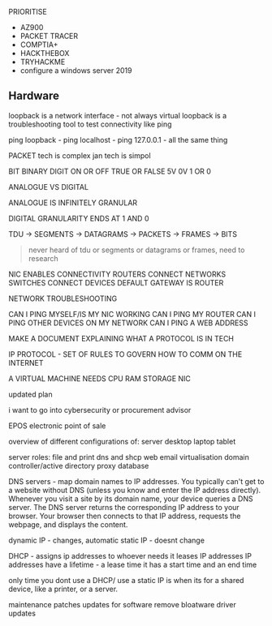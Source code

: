 
PRIORITISE 
- AZ900
- PACKET TRACER 
- COMPTIA+
- HACKTHEBOX
- TRYHACKME
- configure a windows server 2019



## Hardware

loopback is a network interface - not always virtual 
loopback is a troubleshooting tool to test connectivity like ping 

ping loopback - ping localhost - ping 127.0.0.1 - all the same thing


PACKET 
tech is complex 
jan tech is simpol

BIT
BINARY DIGIT 
ON OR OFF 
TRUE OR FALSE 
5V 0V 
1 OR 0 


ANALOGUE VS DIGITAL 

ANALOGUE IS INFINITELY GRANULAR 

DIGITAL GRANULARITY ENDS AT 1 AND 0 


TDU -> SEGMENTS -> DATAGRAMS -> PACKETS -> FRAMES -> BITS
> never heard of tdu or segments or datagrams or frames, need to research


NIC ENABLES CONNECTIVITY 
ROUTERS CONNECT NETWORKS 
SWITCHES CONNECT DEVICES 
DEFAULT GATEWAY IS ROUTER 

NETWORK TROUBLESHOOTING 

CAN I PING MYSELF/IS MY NIC WORKING
CAN I PING MY ROUTER 
CAN I PING OTHER DEVICES ON MY NETWORK
CAN I PING A WEB ADDRESS

MAKE A DOCUMENT EXPLAINING WHAT A PROTOCOL IS IN TECH 

IP PROTOCOL - SET OF RULES TO GOVERN HOW TO COMM ON THE INTERNET


A VIRTUAL MACHINE NEEDS 
CPU 
RAM 
STORAGE
NIC




updated plan

i want to go into cybersecurity or procurement advisor 


EPOS
electronic point of sale


overview of different configurations of:
server
desktop
laptop
tablet



server roles:
file and print
dns and shcp 
web
email
virtualisation
domain controller/active directory
proxy 
database




DNS servers - map domain names to IP addresses.
You typically can't get to a website without DNS (unless you know and enter the IP address directly).
Whenever you visit a site by its domain name, your device queries a DNS server.
The DNS server returns the corresponding IP address to your browser.
Your browser then connects to that IP address, requests the webpage, and displays the content.


dynamic IP - changes, automatic
static IP - doesnt change


DHCP - assigns ip addresses to whoever needs it
leases IP addresses
IP addresses have a lifetime - a lease time 
it has a start time and an end time 

only time you dont use a DHCP/ use a static IP is when its for a shared device, like a printer, or a server.

maintenance 
patches 
updates for software
remove bloatware
driver updates
